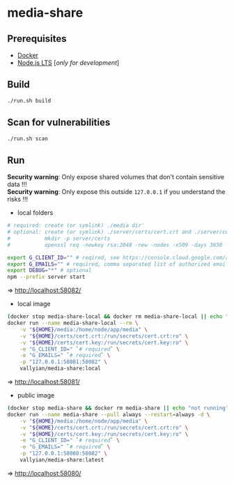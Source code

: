 # media-share

## Prerequisites

* [Docker](https://docs.docker.com/get-docker/)
* [Node.js LTS](https://nodejs.org/en/) [*only for development*]

## Build

```sh
./run.sh build
```

## Scan for vulnerabilities

```sh
./run.sh scan
```

## Run

**Security warning**: Only expose shared volumes that don't contain sensitive data !!!  
**Security warning**: Only expose this outside `127.0.0.1` if you understand the risks !!!  

* local folders

```sh
# required: create (or symlink) ./media dir'
# optional: create (or symlink) ./server/certs/cert.crt and ./server/certs/cert.key files
#           mkdir -p server/certs
#           openssl req -newkey rsa:2048 -new -nodes -x509 -days 3650 -out server/certs/cert.crt -keyout server/certs/cert.key

export G_CLIENT_ID="" # reqired, see https://console.cloud.google.com/apis/credentials
export G_EMAILS="" # required, comma separated list of authorized emails
export DEBUG="*" # optional
npm --prefix server start
```

=> [http://localhost:58082/](http://localhost:58082/)

* local image

```sh
(docker stop media-share-local && docker rm media-share-local || echo "not running") && \
docker run --name media-share-local --rm \
    -v "${HOME}/media:/home/node/app/media" \
    -v "${HOME}/certs/cert.crt:/run/secrets/cert.crt:ro" \
    -v "${HOME}/certs/cert.key:/run/secrets/cert.key:ro" \
    -e "G_CLIENT_ID=" `# required` \
    -e "G_EMAILS=" `# required` \
    -p "127.0.0.1:58081:58082" \
    vallyian/media-share:local
```

=> [http://localhost:58081/](http://localhost:58081/)

* public image

```sh
(docker stop media-share && docker rm media-share || echo "not running") && \
docker run --name media-share --pull always --restart=always -d \
    -v "${HOME}/media:/home/node/app/media" \
    -v "${HOME}/certs/cert.crt:/run/secrets/cert.crt:ro" \
    -v "${HOME}/certs/cert.key:/run/secrets/cert.key:ro" \
    -e "G_CLIENT_ID=" `# required` \
    -e "G_EMAILS=" `# required` \
    -p "127.0.0.1:58080:58082" \
    vallyian/media-share:latest
```

=> [http://localhost:58080/](http://localhost:58080/)
